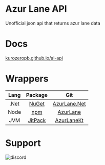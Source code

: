 # Azur Lane API
Unofficial json api that returns azur lane data

# Docs
[kurozeropb.github.io/al-api](https://kurozeropb.github.io/al-api/)

# Wrappers
| Lang | Package                                                 | Git                                                        |
|:----:|:-------------------------------------------------------:|:----------------------------------------------------------:|
| .Net | [NuGet](https://www.nuget.org/packages/AzurLane.Net/)   | [AzurLane.Net](https://github.com/KurozeroPB/AzurLane.Net) |
| Node | [npm](https://www.npmjs.com/package/azurlane)           | [AzurLane](https://github.com/KurozeroPB/AzurLane)         |
| JVM  | [JitPack](https://jitpack.io/#KurozeroPB/AzurLaneKt)    | [AzurLaneKt](https://github.com/KurozeroPB/AzurLaneKt)     |

# Support
![discord](https://discordapp.com/api/v6/guilds/240059867744698368/widget.png?style=banner2)
